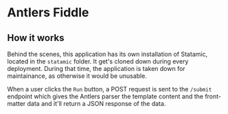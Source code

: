 # Antlers Fiddle

## How it works
Behind the scenes, this application has its own installation of Statamic, located in the `statamic` folder. It get's cloned down during every deployment. During that time, the application is taken down for maintainance, as otherwise it would be unusable.

When a user clicks the `Run` button, a POST request is sent to the `/submit` endpoint which gives the Antlers parser the template content and the front-matter data and it'll return a JSON response of the data.
